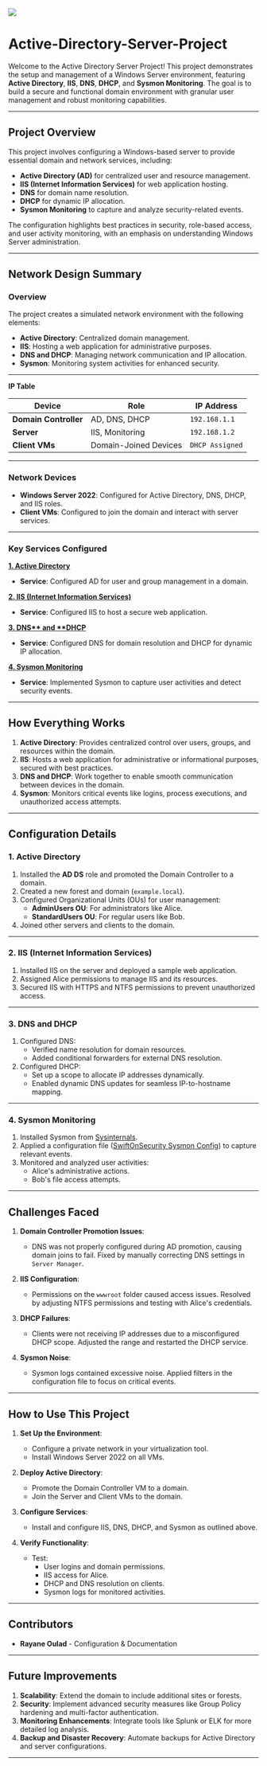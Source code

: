 <img src="assets/ActiveDirectoryProject.webp">

# Active-Directory-Server-Project

Welcome to the Active Directory Server Project! This project demonstrates the setup and management of a Windows Server environment, featuring **Active Directory**, **IIS**, **DNS**, **DHCP**, and **Sysmon Monitoring**. The goal is to build a secure and functional domain environment with granular user management and robust monitoring capabilities.

---

## Project Overview

This project involves configuring a Windows-based server to provide essential domain and network services, including:

- **Active Directory (AD)** for centralized user and resource management.
- **IIS (Internet Information Services)** for web application hosting.
- **DNS** for domain name resolution.
- **DHCP** for dynamic IP allocation.
- **Sysmon Monitoring** to capture and analyze security-related events.

The configuration highlights best practices in security, role-based access, and user activity monitoring, with an emphasis on understanding Windows Server administration.

---

## Network Design Summary

### Overview

The project creates a simulated network environment with the following elements:
- **Active Directory**: Centralized domain management.
- **IIS**: Hosting a web application for administrative purposes.
- **DNS and DHCP**: Managing network communication and IP allocation.
- **Sysmon**: Monitoring system activities for enhanced security.

---

**IP Table**

| Device              | Role                  | IP Address      |
|---------------------|-----------------------|-----------------|
| **Domain Controller** | AD, DNS, DHCP         | `192.168.1.1`   |
| **Server**          | IIS, Monitoring       | `192.168.1.2`   |
| **Client VMs**      | Domain-Joined Devices | `DHCP Assigned` |

---

### Network Devices

- **Windows Server 2022**: Configured for Active Directory, DNS, DHCP, and IIS roles.
- **Client VMs**: Configured to join the domain and interact with server services.

---

### Key Services Configured
**[1. Active Directory](#1-active-directory)**
- **Service**: Configured AD for user and group management in a domain.

**[2. IIS (Internet Information Services)](#2-iis)**
- **Service**: Configured IIS to host a secure web application.

**[3. DNS** and **DHCP](#3-dns-and-dhcp)**
- **Service**: Configured DNS for domain resolution and DHCP for dynamic IP allocation.

**[4. Sysmon Monitoring](#4-sysmon-monitoring)**
- **Service**: Implemented Sysmon to capture user activities and detect security events.

---

## How Everything Works

1. **Active Directory**: Provides centralized control over users, groups, and resources within the domain.
2. **IIS**: Hosts a web application for administrative or informational purposes, secured with best practices.
3. **DNS and DHCP**: Work together to enable smooth communication between devices in the domain.
4. **Sysmon**: Monitors critical events like logins, process executions, and unauthorized access attempts.

---

## Configuration Details

### **1. Active Directory**
1. Installed the **AD DS** role and promoted the Domain Controller to a domain.
2. Created a new forest and domain (`example.local`).
3. Configured Organizational Units (OUs) for user management:
   - **AdminUsers OU**: For administrators like Alice.
   - **StandardUsers OU**: For regular users like Bob.
4. Joined other servers and clients to the domain.

---

### **2. IIS (Internet Information Services)**
1. Installed IIS on the server and deployed a sample web application.
2. Assigned Alice permissions to manage IIS and its resources.
3. Secured IIS with HTTPS and NTFS permissions to prevent unauthorized access.

---

### **3. DNS and DHCP**
1. Configured DNS:
   - Verified name resolution for domain resources.
   - Added conditional forwarders for external DNS resolution.
2. Configured DHCP:
   - Set up a scope to allocate IP addresses dynamically.
   - Enabled dynamic DNS updates for seamless IP-to-hostname mapping.

---

### **4. Sysmon Monitoring**
1. Installed Sysmon from [Sysinternals](https://learn.microsoft.com/en-us/sysinternals/downloads/sysmon).
2. Applied a configuration file ([SwiftOnSecurity Sysmon Config](https://github.com/SwiftOnSecurity/sysmon-config)) to capture relevant events.
3. Monitored and analyzed user activities:
   - Alice's administrative actions.
   - Bob's file access attempts.

---

## Challenges Faced

1. **Domain Controller Promotion Issues**:
   - DNS was not properly configured during AD promotion, causing domain joins to fail. Fixed by manually correcting DNS settings in `Server Manager`.

2. **IIS Configuration**:
   - Permissions on the `wwwroot` folder caused access issues. Resolved by adjusting NTFS permissions and testing with Alice's credentials.

3. **DHCP Failures**:
   - Clients were not receiving IP addresses due to a misconfigured DHCP scope. Adjusted the range and restarted the DHCP service.

4. **Sysmon Noise**:
   - Sysmon logs contained excessive noise. Applied filters in the configuration file to focus on critical events.

---

## How to Use This Project

1. **Set Up the Environment**:
   - Configure a private network in your virtualization tool.
   - Install Windows Server 2022 on all VMs.

2. **Deploy Active Directory**:
   - Promote the Domain Controller VM to a domain.
   - Join the Server and Client VMs to the domain.

3. **Configure Services**:
   - Install and configure IIS, DNS, DHCP, and Sysmon as outlined above.

4. **Verify Functionality**:
   - Test:
     - User logins and domain permissions.
     - IIS access for Alice.
     - DHCP and DNS resolution on clients.
     - Sysmon logs for monitored activities.

---

## Contributors

- **Rayane Oulad** - Configuration & Documentation

---

## Future Improvements

1. **Scalability**: Extend the domain to include additional sites or forests.
2. **Security**: Implement advanced security measures like Group Policy hardening and multi-factor authentication.
3. **Monitoring Enhancements**: Integrate tools like Splunk or ELK for more detailed log analysis.
4. **Backup and Disaster Recovery**: Automate backups for Active Directory and server configurations.

---
